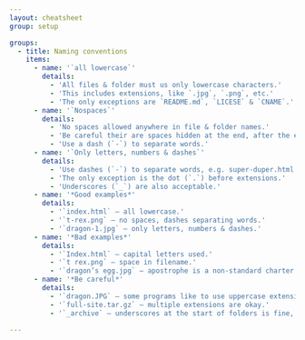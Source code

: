 ```yaml
---
layout: cheatsheet
group: setup

groups:
  - title: Naming conventions
    items:
      - name: '`all lowercase`'
        details:
          - 'All files & folder must us only lowercase characters.'
          - 'This includes extensions, like `.jpg`, `.png`, etc.'
          - 'The only exceptions are `README.md`, `LICESE` & `CNAME`.'
      - name: '`Nospaces`'
        details:
          - 'No spaces allowed anywhere in file & folder names.'
          - 'Be careful their are spaces hidden at the end, after the extension.'
          - 'Use a dash (`-`) to separate words.'
      - name: '`Only letters, numbers & dashes`'
        details:
          - 'Use dashes (`-`) to separate words, e.g. super-duper.html.'
          - 'The only exception is the dot (`.`) before extensions.'
          - 'Underscores (`_`) are also acceptable.'
      - name: '*Good examples*'
        details:
          - '`index.html` — all lowercase.'
          - '`t-rex.png` — no spaces, dashes separating words.'
          - '`dragon-1.jpg` — only letters, numbers & dashes.'
      - name: '*Bad examples*'
        details:
          - '`Index.html` — capital letters used.'
          - '`t rex.png` — space in filename.'
          - '`dragon’s egg.jpg` — apostrophe is a non-standard charter.'
      - name: '*Be careful*'
        details:
          - '`dragon.JPG` — some programs like to use uppercase extensions.'
          - '`full-site.tar.gz` — multiple extensions are okay.'
          - '`_archive` — underscores at the start of folders is fine, but try to avoid.'

---
```

